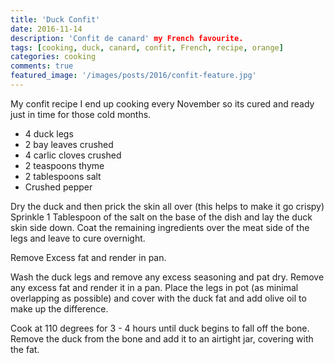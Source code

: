 ```yaml
---
title: 'Duck Confit'
date: 2016-11-14
description: 'Confit de canard' my French favourite.
tags: [cooking, duck, canard, confit, French, recipe, orange]
categories: cooking
comments: true
featured_image: '/images/posts/2016/confit-feature.jpg'
---
```


My confit recipe I end up cooking every November so its cured and ready just in time for those cold months.

* 4 duck legs
* 2 bay leaves crushed
* 4 carlic cloves crushed
* 2 teaspoons thyme
* 2 tablespoons salt
* Crushed pepper

Dry the duck and then prick the skin all over (this helps to make it go crispy) Sprinkle 1 Tablespoon of the salt on the base of the dish and lay the duck skin side down. Coat the remaining ingredients over the meat side of the legs and leave to cure overnight.

Remove Excess fat and render in pan.

Wash the duck legs and remove any excess seasoning and pat dry. Remove any excess fat and render it in a pan. Place the legs in pot (as minimal overlapping as possible) and cover with the duck fat and add olive oil to make up the difference.

Cook at 110 degrees for 3 - 4 hours until duck begins to fall off the bone. Remove the duck from the bone and add it to an airtight jar, covering with the fat.